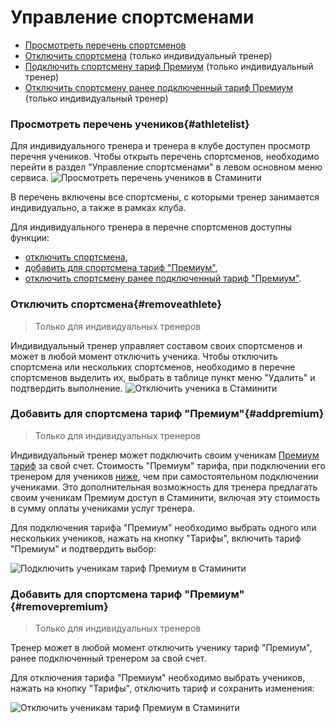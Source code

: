 # Управление спортсменами

* [Просмотреть перечень спортсменов](#athletelist)
* [Отключить спортсмена](#removeathlete) (только индивидуальный тренер)
* [Подключить спортсмену тариф Премиум](#addpremium) (только индивидуальный тренер)
* [Отключить спортсмену ранее подключенный тариф Премиум](#removepremium) (только индивидуальный тренер)

### Просмотреть перечень учеников{#athletelist}
Для индивидуального тренера и тренера в клубе доступен просмотр перечня учеников.
Чтобы открыть перечень спортсменов, необходимо перейти в раздел "Управление спортсменами" в левом основном меню сервиса.
![Просмотреть перечень учеников в Стаминити](https://content.staminity.com/assets/images/requests/athletes_list.gif)

В перечень включены все спортсмены, с которыми тренер занимается индивидуально, а также в рамках клуба.

Для индивидуального тренера в перечне спортсменов доступны функции:
* [отключить спортсмена](#removeathlete),
* [добавить для спортсмена тариф "Премиум"](#addpremium),
* [отключить спортсмену ранее подключенный тариф "Премиум"](#removepremium).

### Отключить спортсмена{#removeathlete}
>Только для индивидуальных тренеров 

Индивидуальный тренер управляет составом своих спортсменов и может в любой момент отключить ученика.
Чтобы отключить спортсмена или нескольких спортсменов, необходимо в перечне спортсменов выделить их, выбрать в таблице пункт меню "Удалить" и подтвердить выполнение.
![Отключить ученика в Стаминити](http://content.staminity.com/assets/images/requests/remove_athlete.gif)


### Добавить для спортсмена тариф "Премиум"{#addpremium}
>Только для индивидуальных тренеров 

Индивидуальный тренер может подключить своим ученикам [Премиум тариф](/tariffs/Premium.md) за свой счет. Стоимость "Премиум" тарифа, при подключении его тренером для учеников [ниже](/tariffs/Coach.md), чем при самостоятельном подключении учениками. Это дополнительная возможность для тренера предлагать своим ученикам Премиум доступ в Стаминити, включая эту стоимость в сумму оплаты учениками услуг тренера.

Для подключения тарифа "Премиум" необходимо выбрать одного или нескольких учеников, нажать на кнопку "Тарифы", включить тариф "Премиум" и подтвердить выбор:

![Подключить ученикам тариф Премиум в Стаминити](http://content.staminity.com/assets/images/requests/add_PremiumByCoach.gif)

### Добавить для спортсмена тариф "Премиум"{#removepremium}
>Только для индивидуальных тренеров 

Тренер может в любой момент отключить ученику тариф "Премиум", ранее подключенный тренером за свой счет.

Для отключения тарифа "Премиум" необходимо выбрать учеников, нажать на кнопку "Тарифы", отключить тариф и сохранить изменения:

![Отключить ученикам тариф Премиум в Стаминити](http://content.staminity.com/assets/images/requests/remove_PremiumByCoach.gif)


